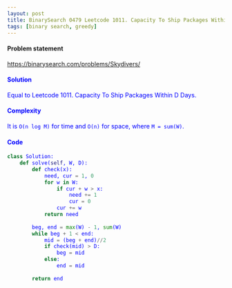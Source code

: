 ```yaml
---
layout: post
title: BinarySearch 0479 Leetcode 1011. Capacity To Ship Packages Within D Days
tags: [binary search, greedy]
---
```


#### Problem statement

<a href="https://binarysearch.com/problems/Skydivers/"> <font color = blue>https://binarysearch.com/problems/Skydivers/

#### Solution
Equal to Leetcode 1011. Capacity To Ship Packages Within D Days.

#### Complexity
It is `O(n log M)` for time and `O(n)` for space, where `M = sum(W)`.

#### Code
```python
class Solution:
    def solve(self, W, D):
        def check(x):
            need, cur = 1, 0
            for w in W:
                if cur + w > x:
                    need += 1
                    cur = 0
                cur += w
            return need
        
        beg, end = max(W) - 1, sum(W)
        while beg + 1 < end:
            mid = (beg + end)//2
            if check(mid) > D:
                beg = mid
            else:
                end = mid
                
        return end
```
